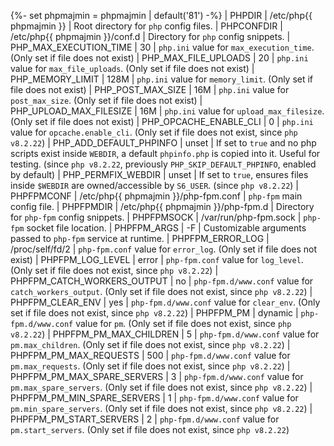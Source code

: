 {%- set phpmajmin    = phpmajmin | default('81') -%}
| PHPDIR                      | /etc/php{{ phpmajmin }}                 | Root directory for `php` config files.
| PHPCONFDIR                  | /etc/php{{ phpmajmin }}/conf.d          | Directory for `php` config snippets.
| PHP_MAX_EXECUTION_TIME      | 30                                      | `php.ini` value for `max_execution_time`. (Only set if file does not exist)
| PHP_MAX_FILE_UPLOADS        | 20                                      | `php.ini` value for `max_file_uploads`. (Only set if file does not exist)
| PHP_MEMORY_LIMIT            | 128M                                    | `php.ini` value for `memory_limit`. (Only set if file does not exist)
| PHP_POST_MAX_SIZE           | 16M                                     | `php.ini` value for `post_max_size`. (Only set if file does not exist)
| PHP_UPLOAD_MAX_FILESIZE     | 16M                                     | `php.ini` value for `upload_max_filesize`. (Only set if file does not exist)
| PHP_OPCACHE_ENABLE_CLI      | 0                                       | `php.ini` value for `opcache.enable_cli`. (Only set if file does not exist, since `php v8.2.22`)
| PHP_ADD_DEFAULT_PHPINFO     | unset                                   | If set to `true` and no php scripts exist inside `WEBDIR`, a default `phpinfo.php` is copied into it. Useful for testing. (since `php v8.2.22`, previously `PHP_SKIP_DEFAULT_PHPINFO`, enabled by default)
| PHP_PERMFIX_WEBDIR          | unset                                   | If set to `true`, ensures files inside `$WEBDIR` are owned/accessible by `S6_USER`. (since `php v8.2.22`)
| PHPFPMCONF                  | /etc/php{{ phpmajmin }}/php-fpm.conf    | `php-fpm` main config file.
| PHPFPMDIR                   | /etc/php{{ phpmajmin }}/php-fpm.d       | Directory for `php-fpm` config snippets.
| PHPFPMSOCK                  | /var/run/php-fpm.sock                   | `php-fpm` socket file location.
| PHPFPM_ARGS                 | -F                                      | Customizable arguments passed to `php-fpm` service at runtime.
| PHPFPM_ERROR_LOG            | /proc/self/fd/2                         | `php-fpm.conf` value for `error_log`. (Only set if file does not exist)
| PHPFPM_LOG_LEVEL            | error                                   | `php-fpm.conf` value for `log_level`. (Only set if file does not exist, since `php v8.2.22`)
| PHPFPM_CATCH_WORKERS_OUTPUT | no                                      | `php-fpm.d/www.conf` value for `catch_workers_output`. (Only set if file does not exist, since `php v8.2.22`)
| PHPFPM_CLEAR_ENV            | yes                                     | `php-fpm.d/www.conf` value for `clear_env`. (Only set if file does not exist, since `php v8.2.22`)
| PHPFPM_PM                   | dynamic                                 | `php-fpm.d/www.conf` value for `pm`. (Only set if file does not exist, since `php v8.2.22`)
| PHPFPM_PM_MAX_CHILDREN      | 5                                       | `php-fpm.d/www.conf` value for `pm.max_children`. (Only set if file does not exist, since `php v8.2.22`)
| PHPFPM_PM_MAX_REQUESTS      | 500                                     | `php-fpm.d/www.conf` value for `pm.max_requests`. (Only set if file does not exist, since `php v8.2.22`)
| PHPFPM_PM_MAX_SPARE_SERVERS | 3                                       | `php-fpm.d/www.conf` value for `pm.max_spare_servers`. (Only set if file does not exist, since `php v8.2.22`)
| PHPFPM_PM_MIN_SPARE_SERVERS | 1                                       | `php-fpm.d/www.conf` value for `pm.min_spare_servers`. (Only set if file does not exist, since `php v8.2.22`)
| PHPFPM_PM_START_SERVERS     | 2                                       | `php-fpm.d/www.conf` value for `pm.start_servers`. (Only set if file does not exist, since `php v8.2.22`)
